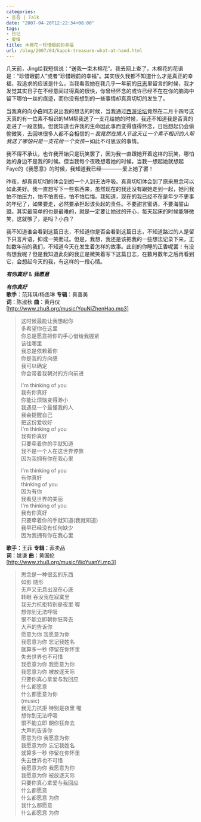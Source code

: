 ```yaml
---
categories:
- 言吾 | Talk
date: "2007-04-20T12:22:34+08:00"
tags:
- 日记
- 爱情
title: 木棉花－珍惜眼前的幸福
url: /blog/2007/04/kapok-treasure-what-at-hand.html
---
```

几天前，Jing给我短信说：“送我一束木棉花”。我去网上查了，木棉花的花语是：“珍惜眼前人”或者“珍惜眼前的幸福”。其实很久我都不知道什么才是真正的幸福，我追求的应该是什么，当我看我她在我几乎一年前的[日志][1]里留言的时候，我才发觉其实日子在不经意间过得真的很快，你曾经怀念的或许已经不在在你的脑海中留下哪怕一丝的痕迹，而你没有想到的一些事情却真真切切的发生了。

当我真的向**小白**同志说出我的想法的时候，当我通过[西游论坛](http://www.666my.com/bbs/index.asp?boardid=27 "朋友侃吧")</a>竟然在二月十四号这天真的有一位素不相识的MM帮我送了一支花给她的时候，我还不知道我是否真的走进了一段恋情。但我知道也许我的生命因此事而变得值得怀念，日后想起仍会偷偷微笑，去回味很多人都不会相信的－*我竟然在情人节这天让一个素不相识的人帮我送了哪怕只是一支花给一个女孩*－如此不可思议的事情。

我不得不承认，也许我开始只是玩笑罢了，因为我一直跟她开着这样的玩笑，哪怕她的身边不是我的时候。但当我每个夜晚想着她的时候，当我一想起她就想起Faye的《我愿意》的时候，我知道我已经————爱上她了罢！

昨夜，却真真切切的体会到想一个人到无法呼吸。真真切切体会到了原来思念可以如此美好。我一直想写下一些东西来，虽然现在的我还没有跟她走到一起，她问我怕不怕压力，怕不怕责任，怕不怕后悔。我知道，现在的我已经不在是年少不更事的年纪了，如果要走，必然要承担起该负起的责任。不要甜言蜜语，不要海誓山盟。其实最简单的也是最难的，就是一定要让她过的开心，每天起床的时候能够微笑，这就够了，是吗？小白？

我不知道谁会看到这篇日志，不知道你是否会看到这篇日志，不知道路过的人是留下只言片语，抑或一笑而过。但是，我想，我还是该把我的一些想法记录下来，正如数年前的我们，不知道今天在发生着怎样的故事。此刻的你睡的正香呢罢！有没有想我呢？但是我知道此刻的我正是微笑着写下这篇日志，在数月数年之后再看到它，会想起今天的我，有这样的一段心情。

***有你真好*** & ***我愿意***

<!--more-->

***有你真好***  
**歌手**：范玮琪/杨丞琳 **专辑**：真善美  
**词**：陈淑秋 **曲**：黄丹仪  
[http://www.zhu8.org/music/YouNiZhenHao.mp3]

> 这时候最能让我想起你  
> 多希望你在这里  
> 你总是愿意把你的手心借给我握紧  
> 该往哪里  
> 我总是依赖着你  
> 你是我的方向感  
> 我可以确定  
> 你会带着我朝对的方向前进
> 
> I'm thinking of you  
> 我有你真好  
> 你能让烦恼变得渺小  
> 我遇见一个最懂我的人  
> 我会提醒自己  
> 把这份爱收好  
> I'm thinking of you  
> 我有你真好  
> 只要牵着你的手就知道  
> 我不是一个人在这世界停靠  
> 因为我拥有你在我心里
> 
> I'm thinking of you  
> 有你真好  
> thinking of you  
> 因为有你  
> 我看见世界的美丽  
> I'm thinking of you  
> 我有你真好  
> 只要牵着你的手就知道(我就知道)  
> 我早已经没有任何缺少  
> 因为我拥有你在我心里

**歌手**：王菲 **专辑**：菲卖品  
**词**：姚谦 **曲**：黄国伦  
[http://www.zhu8.org/music/WoYuanYi.mp3]

> 思念是一种很玄的东西  
> 如影 随形  
> 无声又无息出没在心底  
> 转眼 吞没我在寂寞里  
> 我无力抗拒特别是夜里 喔  
> 想你到无法呼吸  
> 恨不能立即朝你狂奔去  
> 大声的告诉你  
> 愿意为你 我愿意为你  
> 我愿意为你 忘记我姓名  
> 就算多一秒 停留在你怀里  
> 失去世界也不可惜  
> 我愿意为你 我愿意为你  
> 我愿意为你 被放逐天际  
> 只要你真心拿爱与我回应  
> 什么都愿意  
> 什么都愿意为你  
> (music)  
> 我无力抗拒 特别是夜里 喔  
> 想你到无法呼吸  
> 恨不能立即 朝你狂奔去  
> 大声的告诉你  
> 愿意为你 我愿意为你  
> 我愿意为你 忘记我姓名  
> 就算多一秒 停留在你怀里  
> 失去世界也不可惜  
> 我愿意为你 我愿意为你  
> 我愿意为你 被放逐天际  
> 只要你真心拿爱与我回应  
> 什么都愿意  
> 什么都愿意 为你  
> 我什么都愿意  
> 什么都愿意 为你

 [1]: https://zhu8.net/blog/2006/05/good-night-nanjing.html "晚安南京"